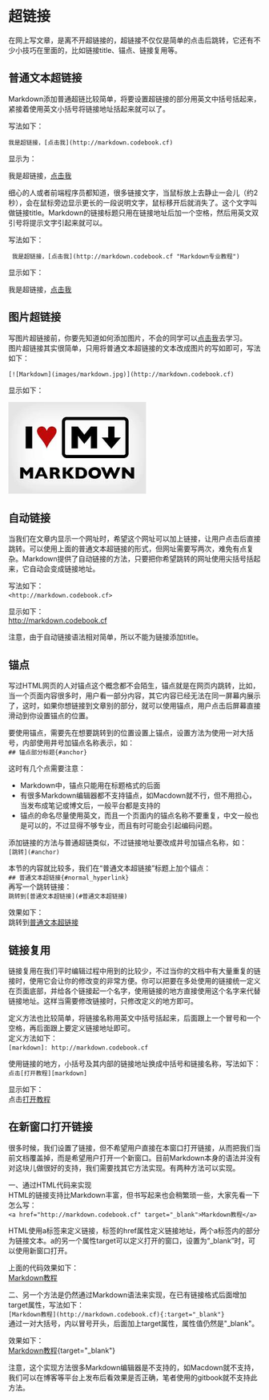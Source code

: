 # 超链接
在网上写文章，是离不开超链接的，超链接不仅仅是简单的点击后跳转，它还有不少小技巧在里面的，比如链接title、锚点、链接复用等。

## 普通文本超链接
Markdown添加普通超链比较简单，将要设置超链接的部分用英文中括号括起来，紧接着使用英文小括号将链接地址括起来就可以了。

写法如下：

    我是超链接，[点击我](http://markdown.codebook.cf)
    
显示为：

我是超链接，[点击我](http://markdown.codebook.cf)

细心的人或者前端程序员都知道，很多链接文字，当鼠标放上去静止一会儿（约2秒），会在鼠标旁边显示更长的一段说明文字，鼠标移开后就消失了。这个文字叫做链接title。Markdown的链接标题只用在链接地址后加一个空格，然后用英文双引号将提示文字引起来就可以。

写法如下：

     我是超链接，[点击我](http://markdown.codebook.cf "Markdown专业教程")
     
显示如下：

我是超链接，[点击我](http://markdown.codebook.cf "Markdown专业教程")

## 图片超链接
写图片超链接前，你要先知道如何添加图片，不会的同学可以[点击我](image.md)去学习。  
图片超链接其实很简单，只用将普通文本超链接的文本改成图片的写如即可，写法如下：

    [![Markdown](images/markdown.jpg)](http://markdown.codebook.cf)
    
显示如下：

[![Markdown](images/markdown.jpg)](http://markdown.codebook.cf)  

## 自动链接
当我们在文章内显示一个网址时，希望这个网址可以加上链接，让用户点击后直接跳转。可以使用上面的普通文本超链接的形式，但网址需要写两次，难免有点复杂。Markdown提供了自动链接的方法，只要把你希望跳转的网址使用尖括号括起来，它自动会变成链接地址。

写法如下：  
`<http://markdown.codebook.cf>`

显示如下：  
<http://markdown.codebook.cf>

注意，由于自动链接语法相对简单，所以不能为链接添加title。

## 锚点
写过HTML网页的人对锚点这个概念都不会陌生，锚点就是在网页内跳转，比如，当一个页面内容很多时，用户看一部分内容，其它内容已经无法在同一屏幕内展示了，这时，如果你想链接到文章别的部分，就可以使用锚点，用户点击后屏幕直接滑动到你设置锚点的位置。

要使用锚点，需要先在想要跳转到的位置设置上锚点，设置方法为使用一对大括号，内部使用井号加锚点名称表示，如：  
`## 锚点部分标题{#anchor}`

这时有几个点需要注意：

+ Markdown中，锚点只能用在标题格式的后面
+ 有很多Markdown编辑器都不支持锚点，如Macdown就不行，但不用担心，当发布成笔记或博文后，一般平台都是支持的
+ 锚点的命名尽量使用英文，而且一个页面内的锚点名称不要重复，中文一般也是可以的，不过显得不够专业，而且有时可能会引起编码问题。

添加链接的方法与普通超链类似，不过链接地址要改成井号加锚点名称，如：  
`[跳转](#anchor)`

本节的内容就比较多，我们在“普通文本超链接”标题上加个锚点：  
`## 普通文本超链接{#normal_hyperlink}`  
再写一个跳转链接：  
`跳转到[普通文本超链接](#普通文本超链接)`

效果如下：  
跳转到[普通文本超链接](#普通文本超链接)

## 链接复用
链接复用在我们平时编辑过程中用到的比较少，不过当你的文档中有大量重复的链接时，使用它会让你的修改变的非常方便。你可以把要在多处使用的链接统一定义在页面底部，并给各个链接起一个名字，使用链接的地方直接使用这个名字来代替链接地址。这样当需要修改链接时，只修改定义的地方即可。

定义方法也比较简单，将链接名称用英文中括号括起来，后面跟上一个冒号和一个空格，再后面跟上要定义链接地址即可。  
定义方法如下：    
`[markdown]: http://markdown.codebook.cf`

使用链接的地方，小括号及其内部的链接地址换成中括号和链接名称，写法如下：  
`点击[打开教程][markdown]`

显示如下：  
点击[打开教程][markdown]

## 在新窗口打开链接
很多时候，我们设置了链接，但不希望用户直接在本窗口打开链接，从而把我们当前文档覆盖掉，而是希望用户打开一个新窗口。目前Markdown本身的语法并没有对这块儿做很好的支持，我们需要找其它方法实现。有两种方法可以实现。

一、通过HTML代码来实现  
HTML的链接支持比Markdown丰富，但书写起来也会稍繁琐一些，大家先看一下怎么写：  
`<a href="http://markdown.codebook.cf" target="_blank">Markdown教程</a>`

HTML使用a标签来定义链接，标签的href属性定义链接地址，两个a标签内的部分为链接文本。a的另一个属性target可以定义打开的窗口，设置为“_blank”时，可以使用新窗口打开。

上面的代码效果如下：  
<a href="http://markdown.codebook.cf" target="_blank">Markdown教程</a>

二、另一个方法是仍然通过Markdown语法来实现，在已有链接格式后面增加target属性，写法如下：  
`[Markdown教程](http://markdown.codebook.cf){:target="_blank"}`  
通过一对大括号，内以冒号开头，后面加上target属性，属性值仍然是"_blank"。

效果如下：  
[Markdown教程](http://markdown.codebook.cf){target="_blank"}  

注意，这个实现方法很多Markdown编辑器是不支持的，如Macdown就不支持，我们可以在博客等平台上发布后看效果是否正确，笔者使用的gitbook就不支持此方法。


[markdown]: http://markdown.codebook.cf